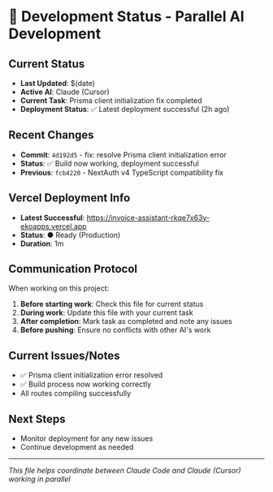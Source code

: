 # 🤖 Development Status - Parallel AI Development

## Current Status
- **Last Updated**: $(date)
- **Active AI**: Claude (Cursor)
- **Current Task**: Prisma client initialization fix completed
- **Deployment Status**: ✅ Latest deployment successful (2h ago)

## Recent Changes
- **Commit**: `4d192d5` - fix: resolve Prisma client initialization error
- **Status**: ✅ Build now working, deployment successful
- **Previous**: `fcb4220` - NextAuth v4 TypeScript compatibility fix

## Vercel Deployment Info
- **Latest Successful**: https://invoice-assistant-rkqe7x63y-ekoapps.vercel.app
- **Status**: ● Ready (Production)
- **Duration**: 1m

## Communication Protocol
When working on this project:

1. **Before starting work**: Check this file for current status
2. **During work**: Update this file with your current task
3. **After completion**: Mark task as completed and note any issues
4. **Before pushing**: Ensure no conflicts with other AI's work

## Current Issues/Notes
- ✅ Prisma client initialization error resolved
- ✅ Build process now working correctly
- All routes compiling successfully

## Next Steps
- Monitor deployment for any new issues
- Continue development as needed

---
*This file helps coordinate between Claude Code and Claude (Cursor) working in parallel*
